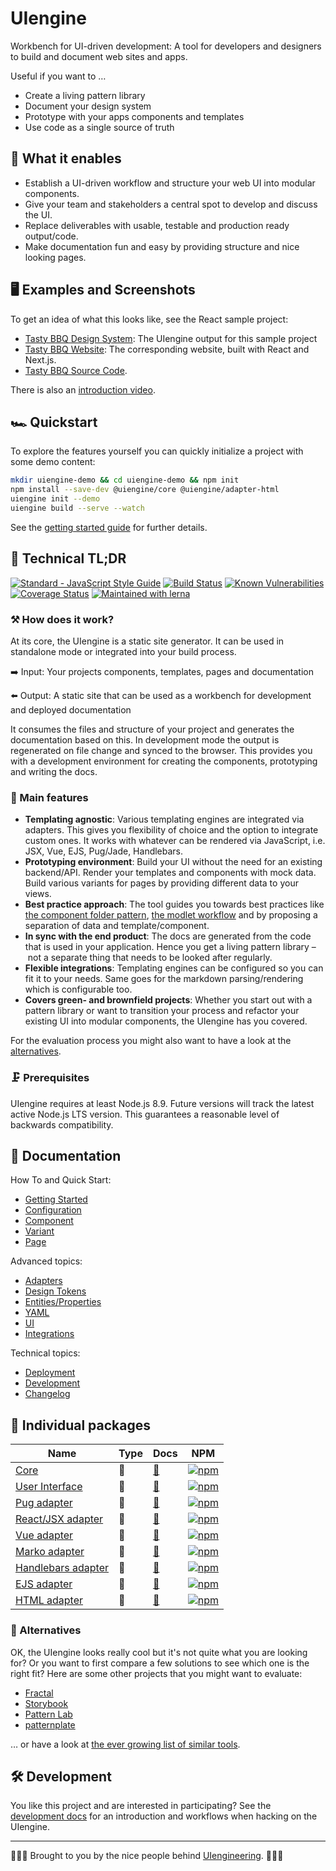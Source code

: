 # UIengine

Workbench for UI-driven development:
A tool for developers and designers to build and document web sites and apps.

Useful if you want to …

- Create a living pattern library
- Document your design system
- Prototype with your apps components and templates
- Use code as a single source of truth

## 🚀  What it enables

- Establish a UI-driven workflow and structure your web UI into modular components.
- Give your team and stakeholders a central spot to develop and discuss the UI.
- Replace deliverables with usable, testable and production ready output/code.
- Make documentation fun and easy by providing structure and nice looking pages.

## 🖥 Examples and Screenshots

To get an idea of what this looks like, see the React sample project:

- [Tasty BBQ Design System](https://uiengine-sample-react.uix.space/design-system/): The UIengine output for this sample project
- [Tasty BBQ Website](https://uiengine-sample-react.uix.space/): The corresponding website, built with React and Next.js.
- [Tasty BBQ Source Code](https://github.com/dennisreimann/uiengine-sample-react).

There is also an [introduction video](https://www.youtube.com/watch?v=OKHAhIQLvjU).

## 🏎 Quickstart

To explore the features yourself you can quickly initialize a project with some demo content:

```bash
mkdir uiengine-demo && cd uiengine-demo && npm init
npm install --save-dev @uiengine/core @uiengine/adapter-html
uiengine init --demo
uiengine build --serve --watch
```

See the [getting started guide](https://dennisreimann.github.io/uiengine/getting-started.html)
for further details.

## 🔩 Technical TL;DR

[![Standard - JavaScript Style Guide](https://img.shields.io/badge/code%20style-standard-brightgreen.svg)](http://standardjs.com/)
[![Build Status](https://travis-ci.org/dennisreimann/uiengine.svg?branch=master)](https://travis-ci.org/dennisreimann/uiengine)
[![Known Vulnerabilities](https://snyk.io/test/github/dennisreimann/uiengine/badge.svg)](https://snyk.io/test/github/dennisreimann/uiengine)
[![Coverage Status](https://coveralls.io/repos/github/dennisreimann/uiengine/badge.svg?branch=master)](https://coveralls.io/github/dennisreimann/uiengine?branch=master)
[![Maintained with lerna](https://img.shields.io/badge/maintained%20with-lerna-cc00ff.svg)](https://lernajs.io/)

### ⚒ How does it work?

At its core, the UIengine is a static site generator.
It can be used in standalone mode or integrated into your build process.

➡️ Input: Your projects components, templates, pages and documentation

⬅️ Output: A static site that can be used as a workbench for development and deployed documentation

It consumes the files and structure of your project and generates the documentation based on this.
In development mode the output is regenerated on file change and synced to the browser.
This provides you with a development environment for creating the components, prototyping and writing the docs.

### 💯 Main features

- **Templating agnostic**:
  Various templating engines are integrated via adapters.
  This gives you flexibility of choice and the option to integrate custom ones.
  It works with whatever can be rendered via JavaScript, i.e. JSX, Vue, EJS, Pug/Jade, Handlebars.
- **Prototyping environment**:
  Build your UI without the need for an existing backend/API.
  Render your templates and components with mock data.
  Build various variants for pages by providing different data to your views.
- **Best practice approach**:
  The tool guides you towards best practices like
  [the component folder pattern](https://medium.com/styled-components/component-folder-pattern-ee42df37ec68),
  [the modlet workflow](https://css-tricks.com/key-building-large-javascript-apps-modlet-workflow/)
  and by proposing a separation of data and template/component.
- **In sync with the end product**:
  The docs are generated from the code that is used in your application.
  Hence you get a living pattern library – not a separate thing that needs to be looked after regularly.
- **Flexible integrations**:
  Templating engines can be configured so you can fit it to your needs.
  Same goes for the markdown parsing/rendering which is configurable too.
- **Covers green- and brownfield projects**:
  Whether you start out with a pattern library or want to transition your process and refactor your existing UI into modular components, the UIengine has you covered.

For the evaluation process you might also want to have a look at the [alternatives](#-alternatives).

### 🗜 Prerequisites

UIengine requires at least Node.js 8.9.
Future versions will track the latest active Node.js LTS version.
This guarantees a reasonable level of backwards compatibility.

## 📘 Documentation

How To and Quick Start:

- [Getting Started](https://dennisreimann.github.io/uiengine/getting-started.html)
- [Configuration](https://dennisreimann.github.io/uiengine/config.html)
- [Component](https://dennisreimann.github.io/uiengine/component.html)
- [Variant](https://dennisreimann.github.io/uiengine/variant.html)
- [Page](https://dennisreimann.github.io/uiengine/page.html)

Advanced topics:

- [Adapters](https://dennisreimann.github.io/uiengine/adapters.html)
- [Design Tokens](https://dennisreimann.github.io/uiengine/design-tokens.html)
- [Entities/Properties](https://dennisreimann.github.io/uiengine/entities-properties.html)
- [YAML](https://dennisreimann.github.io/uiengine/yaml.html)
- [UI](https://dennisreimann.github.io/uiengine/ui.html)
- [Integrations](https://dennisreimann.github.io/uiengine/integrations.html)

Technical topics:

- [Deployment](https://dennisreimann.github.io/uiengine/deployment.html)
- [Development](https://dennisreimann.github.io/uiengine/development.html)
- [Changelog](https://dennisreimann.github.io/uiengine/changelog.html)

## 💁 Individual packages

| Name | Type | Docs | NPM |
| ---- | ---- | ---- | --- |
| [Core](https://github.com/dennisreimann/uiengine/tree/master/packages/core)                             | 🚀 | [📖](https://dennisreimann.github.io/uiengine/index.html) | [![npm](https://img.shields.io/npm/v/@uiengine/core.svg)](https://www.npmjs.com/package/@uiengine/core)                             |
| [User Interface](https://github.com/dennisreimann/uiengine/tree/master/packages/ui)                     | 🎨 | [📖](https://dennisreimann.github.io/uiengine/ui.html)| [![npm](https://img.shields.io/npm/v/@uiengine/ui.svg)](https://www.npmjs.com/package/@uiengine/ui)                                 |
| [Pug adapter](https://github.com/dennisreimann/uiengine/tree/master/packages/adapter-pug)               | 🔌 | [📖](https://dennisreimann.github.io/uiengine/adapter/pug.html) | [![npm](https://img.shields.io/npm/v/@uiengine/adapter-pug.svg)](https://www.npmjs.com/package/@uiengine/adapter-pug)               |
| [React/JSX adapter](https://github.com/dennisreimann/uiengine/tree/master/packages/adapter-react)       | 🔌 | [📖](https://dennisreimann.github.io/uiengine/adapter/react.html) | [![npm](https://img.shields.io/npm/v/@uiengine/adapter-react.svg)](https://www.npmjs.com/package/@uiengine/adapter-react)           |
| [Vue adapter](https://github.com/dennisreimann/uiengine/tree/master/packages/adapter-vue)               | 🔌 | [📖](https://dennisreimann.github.io/uiengine/adapter/vue.html) | [![npm](https://img.shields.io/npm/v/@uiengine/adapter-vue.svg)](https://www.npmjs.com/package/@uiengine/adapter-vue)               |
| [Marko adapter](https://github.com/dennisreimann/uiengine/tree/master/packages/adapter-marko)           | 🔌 | [📖](https://dennisreimann.github.io/uiengine/adapter/marko.html) | [![npm](https://img.shields.io/npm/v/@uiengine/adapter-marko.svg)](https://www.npmjs.com/package/@uiengine/adapter-marko)           |
| [Handlebars adapter](https://github.com/dennisreimann/uiengine/tree/master/packages/adapter-handlebars) | 🔌 | [📖](https://dennisreimann.github.io/uiengine/adapter/handlebars.html) | [![npm](https://img.shields.io/npm/v/@uiengine/adapter-handlebars.svg)](https://www.npmjs.com/package/@uiengine/adapter-handlebars) |
| [EJS adapter](https://github.com/dennisreimann/uiengine/tree/master/packages/adapter-ejs)               | 🔌 | [📖](https://dennisreimann.github.io/uiengine/adapter/ejs.html) | [![npm](https://img.shields.io/npm/v/@uiengine/adapter-ejs.svg)](https://www.npmjs.com/package/@uiengine/adapter-ejs)               |
| [HTML adapter](https://github.com/dennisreimann/uiengine/tree/master/packages/adapter-html)             | 🔌 | [📖](https://dennisreimann.github.io/uiengine/adapter/html.html) | [![npm](https://img.shields.io/npm/v/@uiengine/adapter-html.svg)](https://www.npmjs.com/package/@uiengine/adapter-html)             |

### 🖖 Alternatives

OK, the UIengine looks really cool but it's not quite what you are looking for?
Or you want to first compare a few solutions to see which one is the right fit?
Here are some other projects that you might want to evaluate:

- [Fractal](http://fractal.build/)
- [Storybook](https://storybook.js.org/)
- [Pattern Lab](http://patternlab.io/)
- [patternplate](https://github.com/sinnerschrader/patternplate/)

… or have a look at [the ever growing list of similar tools](https://github.com/davidhund/styleguide-generators).

## 🛠 Development

You like this project and are interested in participating?
See the [development docs](https://dennisreimann.github.io/uiengine/development.html) for an introduction and workflows when hacking on the UIengine.

- - - - -

👨🏻‍💻 Brought to you by the nice people behind [UIengineering](https://www.uiengineering.de). 👨🏻‍💻
